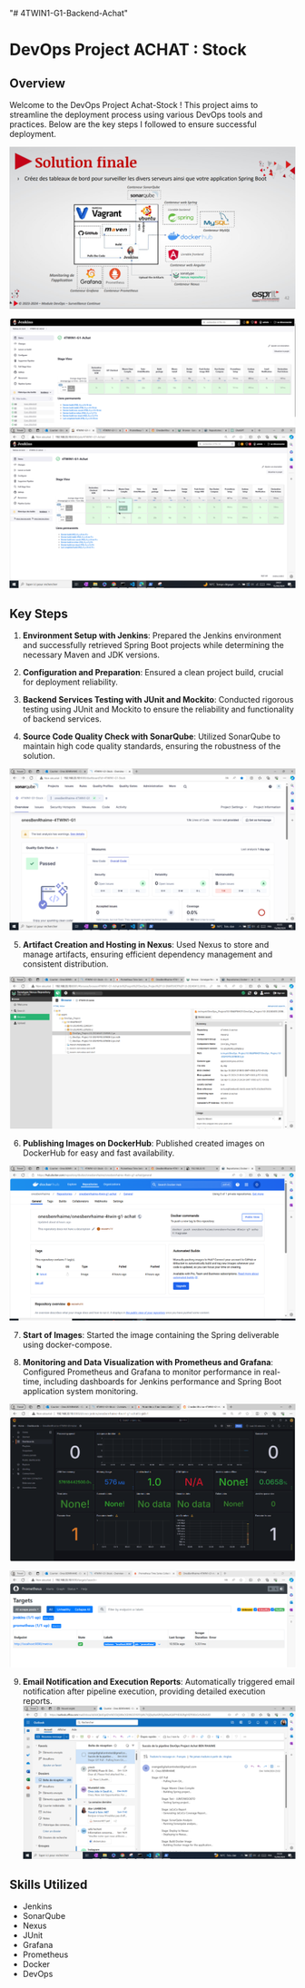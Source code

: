 "# 4TWIN1-G1-Backend-Achat"

# DevOps Project ACHAT : Stock

## Overview

Welcome to the DevOps Project Achat-Stock    ! This project aims to streamline the deployment process using various DevOps tools and practices. Below are the key steps I followed to ensure successful deployment.

![Example Image](images/solutionFinale.png)

![Example Image](images/jenkins.png)
![Example Image](images/image.png)
## Key Steps

1. **Environment Setup with Jenkins**: Prepared the Jenkins environment and successfully retrieved Spring Boot projects while determining the necessary Maven and JDK versions.



2. **Configuration and Preparation**: Ensured a clean project build, crucial for deployment reliability.

3. **Backend Services Testing with JUnit and Mockito**: Conducted rigorous testing using JUnit and Mockito to ensure the reliability and functionality of backend services.

4. **Source Code Quality Check with SonarQube**: Utilized SonarQube to maintain high code quality standards, ensuring the robustness of the solution.

![Example Image](images/sonarCode.png)

5. **Artifact Creation and Hosting in Nexus**: Used Nexus to store and manage artifacts, ensuring efficient dependency management and consistent distribution.

![Example Image](images/nexus.png)

6. **Publishing Images on DockerHub**: Published created images on DockerHub for easy and fast availability.

![Example Image](images/dockerHub.png)

7. **Start of Images**: Started the image containing the Spring deliverable using docker-compose.

8. **Monitoring and Data Visualization with Prometheus and Grafana**: Configured Prometheus and Grafana to monitor performance in real-time, including dashboards for Jenkins performance and Spring Boot application system monitoring.

![Example Image](images/ghrafana.png)

![Example Image](images/prometheus.png)

9. **Email Notification and Execution Reports**: Automatically triggered email notification after pipeline execution, providing detailed execution reports.
   ![Example Image](images/mail.png)

## Skills Utilized

- Jenkins
- SonarQube
- Nexus
- JUnit
- Grafana
- Prometheus
- Docker
- DevOps
